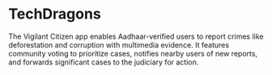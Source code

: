 # TechDragons
The Vigilant Citizen app enables Aadhaar-verified users to report crimes like deforestation and corruption with multimedia evidence. It features community voting to prioritize cases, notifies nearby users of new reports, and forwards significant cases to the judiciary for action.
